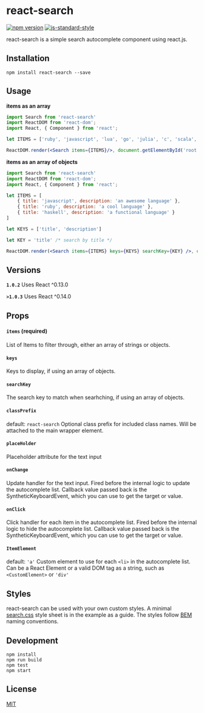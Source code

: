 # react-search

[![npm version](https://badge.fury.io/js/react-search.svg)](https://badge.fury.io/js/react-search)
[![js-standard-style](https://img.shields.io/badge/code%20style-standard-brightgreen.svg?style=flat)](https://github.com/feross/standard)

react-search is a simple search autocomplete component using react.js.

## Installation

`npm install react-search --save`

## Usage

**items as an array**

```jsx
import Search from 'react-search'
import ReactDOM from 'react-dom';
import React, { Component } from 'react';

let ITEMS = ['ruby', 'javascript', 'lua', 'go', 'julia', 'c', 'scala','haskell']

ReactDOM.render(<Search items={ITEMS}/>, document.getElementById('root'));
```

**items as an array of objects**

```jsx
import Search from 'react-search'
import ReactDOM from 'react-dom';
import React, { Component } from 'react';

let ITEMS = [ 
	{ title: 'javascript', description: 'an awesome language' },
	{ title: 'ruby', description: 'a cool language' },
	{ title: 'haskell', description: 'a functional language' }
]

let KEYS = ['title', 'description']

let KEY = 'title' /* search by title */

ReactDOM.render(<Search items={ITEMS} keys={KEYS} searchKey={KEY} />, document.getElementById('root'));
```

## Versions

**`1.0.2`** 
Uses React ^0.13.0

**`>1.0.3`**
Uses React ^0.14.0

## Props

#### `items` (required)
List of Items to filter through, either an array of strings or objects.

#### `keys`
Keys to display, if using an array of objects.

#### `searchKey`
The search key to match when searhching, if using an array of objects.

#### `classPrefix`
default: `react-search`
Optional class prefix for included class names. Will be attached to the main wrapper element.

#### `placeHolder`
Placeholder attribute for the text input

#### `onChange`
Update handler for the text input. Fired before the internal logic to update the autocomplete list. Callback value passed back is the SyntheticKeyboardEvent, which you can use to get the target or value.

#### `onClick`
Click handler for each item in the autocomplete list. Fired before the internal logic to hide the autocomplete list. Callback value passed back is the SyntheticKeyboardEvent, which you can use to get the target or value.

#### `ItemElement`
default: `'a'`
Custom element to use for each `<li>` in the autocomplete list. Can be a React Element or a valid DOM tag as a string, such as `<CustomElement>` or `'div'`

## Styles

react-search can be used with your own custom styles. A minimal [search.css](https://github.com/StevenIseki/react-search/blob/master/example/public/search.css) style sheet is in the example as a guide. The styles follow [BEM](https://en.bem.info/method/) naming conventions.

## Development
    npm install
    npm run build
    npm test
    npm start

## License

[MIT](http://isekivacenz.mit-license.org/)
